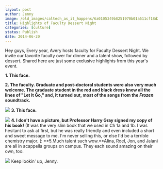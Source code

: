 ```yaml
---
layout: post
author: Jenny
image: /old_images/caltech_as_it_happens/6a0105349b8251970b01a511cf18d2970c.jpg
title: Highlights of Faculty Dessert Night
categories: [culture]
status: Publish
date: 2014-06-20
---
```


Hey guys,
Every year, Avery hosts faculty for Faculty Dessert Night. We invite our favorite faculty over for dinner and a talent show, followed by dessert. Shared here are just some exclusive highlights from this year's event.

**1. This face.**

**2. The faculty. Graduate and post-doctoral students were also very much welcome. The graduate student in the red and black dress knew all the lines of "Let It Go," and, it turned out, most of the songs from the *Frozen* soundtrack.**


![](/old_images/caltech_as_it_happens/6a0105349b8251970b01a511cf146b970c.jpg)
**3. This face.**


![](/old_images/caltech_as_it_happens/6a0105349b8251970b01a511cf190a970c.jpg)
**4. I don't have a picture, but Professor Harry Gray signed my copy of his book!** (It was the very slim book that we used in Ch 1a and 1b. I was hesitant to ask at first, but he was really friendly and even included a short and sweet message to me. I'm never selling this, or else I'd be a terrible chemistry major. (:
**5.Much talent such wow.**Alina, Roel, Jon, and Jalani are all in acappella groups on campus. They each sound amazing on their own, too.


![](/old_images/caltech_as_it_happens/6a0105349b8251970b01a73dda4c69970d.jpg)
Keep lookin' up,
Jenny.

